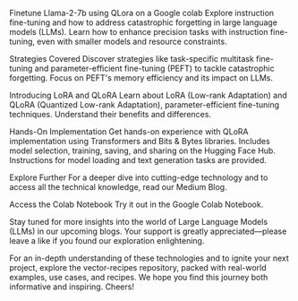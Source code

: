 Finetune Llama-2-7b using QLora on a Google colab
Explore instruction fine-tuning and how to address catastrophic forgetting in large language models (LLMs). Learn how to enhance precision tasks with instruction fine-tuning, even with smaller models and resource constraints.

Strategies Covered
Discover strategies like task-specific multitask fine-tuning and parameter-efficient fine-tuning (PEFT) to tackle catastrophic forgetting. Focus on PEFT's memory efficiency and its impact on LLMs.

Introducing LoRA and QLoRA
Learn about LoRA (Low-rank Adaptation) and QLoRA (Quantized Low-rank Adaptation), parameter-efficient fine-tuning techniques. Understand their benefits and differences.

Hands-On Implementation
Get hands-on experience with QLoRA implementation using Transformers and Bits & Bytes libraries. Includes model selection, training, saving, and sharing on the Hugging Face Hub. Instructions for model loading and text generation tasks are provided.

Explore Further
For a deeper dive into cutting-edge technology and to access all the technical knowledge, read our Medium Blog.

Access the Colab Notebook
Try it out in the Google Colab Notebook.

Stay tuned for more insights into the world of Large Language Models (LLMs) in our upcoming blogs. Your support is greatly appreciated—please leave a like if you found our exploration enlightening.

For an in-depth understanding of these technologies and to ignite your next project, explore the vector-recipes repository, packed with real-world examples, use cases, and recipes. We hope you find this journey both informative and inspiring. Cheers!
